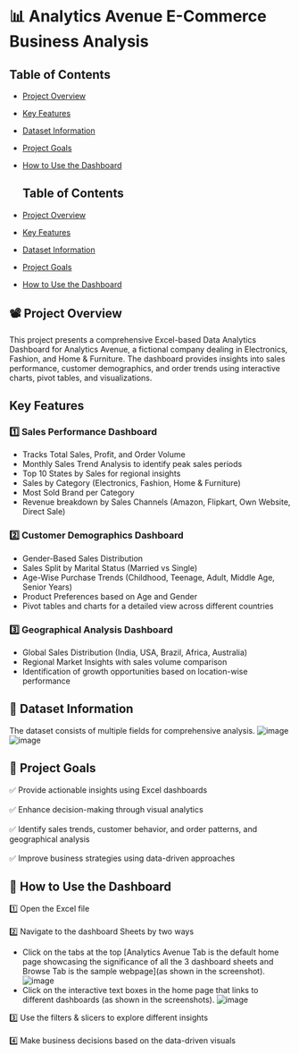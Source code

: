
# 📊 Analytics Avenue E-Commerce Business Analysis

## Table of Contents  

- [Project Overview](#-project-overview)
- [Key Features](#key-features)  
- [Dataset Information](#-dataset-information)   
- [Project Goals](#-project-goals)  
- [How to Use the Dashboard](#-how-to-use-the-dashboard)

  ## Table of Contents  

- <a href="#project-overview">Project Overview</a>  
- <a href="#key-features">Key Features</a>  
- <a href="#dataset-information">Dataset Information</a>  
- <a href="#project-goals">Project Goals</a>  
- <a href="#how-to-use-the-dashboard">How to Use the Dashboard</a>  




## 📽 Project Overview
This project presents a comprehensive Excel-based Data Analytics Dashboard for Analytics Avenue, a fictional company dealing in Electronics, Fashion, and Home & Furniture. The dashboard provides insights into sales performance, customer demographics, and order trends using interactive charts, pivot tables, and visualizations.

##  Key Features
### 1️⃣ Sales Performance Dashboard
- Tracks Total Sales, Profit, and Order Volume
- Monthly Sales Trend Analysis to identify peak sales periods
- Top 10 States by Sales for regional insights
- Sales by Category (Electronics, Fashion, Home & Furniture)
- Most Sold Brand per Category
- Revenue breakdown by Sales Channels (Amazon, Flipkart, Own Website, Direct Sale)
  
### 2️⃣ Customer Demographics Dashboard

- Gender-Based Sales Distribution
- Sales Split by Marital Status (Married vs Single)
- Age-Wise Purchase Trends (Childhood, Teenage, Adult, Middle Age, Senior Years)
- Product Preferences based on Age and Gender
- Pivot tables and charts for a detailed view across different countries

### 3️⃣ Geographical Analysis Dashboard

- Global Sales Distribution (India, USA, Brazil, Africa, Australia)
- Regional Market Insights with sales volume comparison
- Identification of growth opportunities based on location-wise performance

## 📂 Dataset Information
The dataset consists of multiple fields for comprehensive analysis.
![image](https://github.com/user-attachments/assets/48849c9d-6dd8-47bd-91e9-8f927323c751)![image](https://github.com/user-attachments/assets/be213863-4e14-4c18-89fe-5ba9be452848)


## 🎯 Project Goals
✅ Provide actionable insights using Excel dashboards <br>  
✅ Enhance decision-making through visual analytics <br>  
✅ Identify sales trends, customer behavior, and order patterns, and geographical analysis <br>  
✅ Improve business strategies using data-driven approaches  

## 📌 How to Use the Dashboard
1️⃣ Open the Excel file <br>  
2️⃣ Navigate to the dashboard Sheets by two ways <br>  
- Click on the tabs at the top [Analytics Avenue Tab is the default home page showcasing the significance of all the 3 dashboard sheets and Browse Tab is the sample webpage](as shown in the screenshot). ![image](https://github.com/user-attachments/assets/8a1235eb-5a4f-479f-89e1-e122380a777a)
- Click on the interactive text boxes in the home page that links to different dashboards (as shown in the screenshots). ![image](https://github.com/user-attachments/assets/0748a31b-3deb-419c-983b-98d8b87464c5)


3️⃣ Use the filters & slicers to explore different insights<br>  
4️⃣ Make business decisions based on the data-driven visuals



